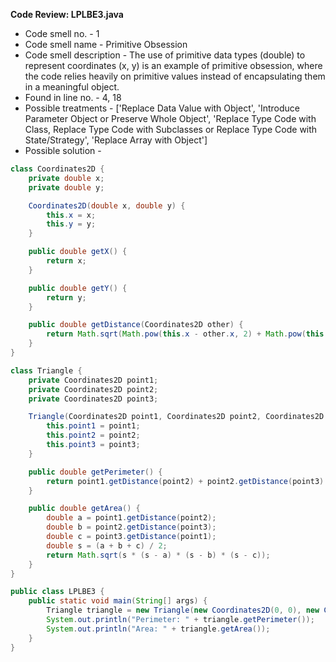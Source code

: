 **Code Review: LPLBE3.java**
- Code smell no. - 1
- Code smell name - Primitive Obsession
- Code smell description - The use of primitive data types (double) to represent coordinates (x, y) is an example of primitive obsession, where the code relies heavily on primitive values instead of encapsulating them in a meaningful object.
- Found in line no. - 4, 18
- Possible treatments - ['Replace Data Value with Object', 'Introduce Parameter Object or Preserve Whole Object', 'Replace Type Code with Class, Replace Type Code with Subclasses or Replace Type Code with State/Strategy', 'Replace Array with Object']
- Possible solution - 
```java
class Coordinates2D {
    private double x;
    private double y;

    Coordinates2D(double x, double y) {
        this.x = x;
        this.y = y;
    }

    public double getX() {
        return x;
    }

    public double getY() {
        return y;
    }

    public double getDistance(Coordinates2D other) {
        return Math.sqrt(Math.pow(this.x - other.x, 2) + Math.pow(this.y - other.y, 2));
    }
}

class Triangle {
    private Coordinates2D point1;
    private Coordinates2D point2;
    private Coordinates2D point3;

    Triangle(Coordinates2D point1, Coordinates2D point2, Coordinates2D point3) {
        this.point1 = point1;
        this.point2 = point2;
        this.point3 = point3;
    }

    public double getPerimeter() {
        return point1.getDistance(point2) + point2.getDistance(point3) + point3.getDistance(point1);
    }

    public double getArea() {
        double a = point1.getDistance(point2);
        double b = point2.getDistance(point3);
        double c = point3.getDistance(point1);
        double s = (a + b + c) / 2;
        return Math.sqrt(s * (s - a) * (s - b) * (s - c));
    }
}

public class LPLBE3 {
    public static void main(String[] args) {
        Triangle triangle = new Triangle(new Coordinates2D(0, 0), new Coordinates2D(0, 1), new Coordinates2D(1, 0));
        System.out.println("Perimeter: " + triangle.getPerimeter());
        System.out.println("Area: " + triangle.getArea());
    }
}
```